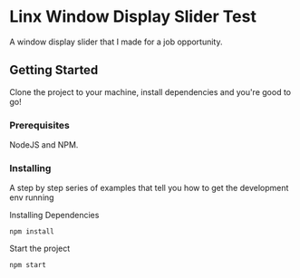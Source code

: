 # Linx Window Display Slider Test

A window display slider that I made for a job opportunity.

## Getting Started

Clone the project to your machine, install dependencies and you're good to go!

### Prerequisites

NodeJS and NPM.

### Installing

A step by step series of examples that tell you how to get the development env running

Installing Dependencies

```
npm install
```

Start the project

```
npm start
```
